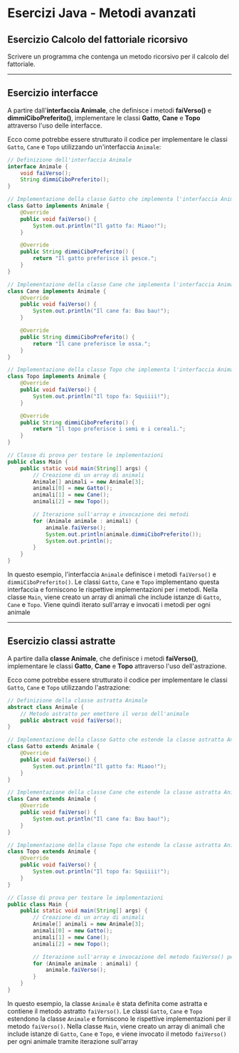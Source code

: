 # Esercizi Java - Metodi avanzati


## Esercizio  Calcolo del fattoriale ricorsivo

Scrivere un programma che contenga un metodo
ricorsivo per il calcolo del fattoriale.

---

## Esercizio interfacce

A partire dall'**interfaccia Animale**, che definisce
i metodi **faiVerso()** e **dimmiCiboPreferito()**,
implementare le classi **Gatto**, **Cane** e **Topo**
attraverso l'uso delle interfacce.

Ecco come potrebbe essere strutturato il codice per implementare le classi `Gatto`, `Cane` e `Topo` utilizzando un'interfaccia `Animale`:

```java
// Definizione dell'interfaccia Animale
interface Animale {
    void faiVerso();
    String dimmiCiboPreferito();
}

// Implementazione della classe Gatto che implementa l'interfaccia Animale
class Gatto implements Animale {
    @Override
    public void faiVerso() {
        System.out.println("Il gatto fa: Miaoo!");
    }

    @Override
    public String dimmiCiboPreferito() {
        return "Il gatto preferisce il pesce.";
    }
}

// Implementazione della classe Cane che implementa l'interfaccia Animale
class Cane implements Animale {
    @Override
    public void faiVerso() {
        System.out.println("Il cane fa: Bau bau!");
    }

    @Override
    public String dimmiCiboPreferito() {
        return "Il cane preferisce le ossa.";
    }
}

// Implementazione della classe Topo che implementa l'interfaccia Animale
class Topo implements Animale {
    @Override
    public void faiVerso() {
        System.out.println("Il topo fa: Squiiii!");
    }

    @Override
    public String dimmiCiboPreferito() {
        return "Il topo preferisce i semi e i cereali.";
    }
}

// Classe di prova per testare le implementazioni
public class Main {
    public static void main(String[] args) {
        // Creazione di un array di animali
        Animale[] animali = new Animale[3];
        animali[0] = new Gatto();
        animali[1] = new Cane();
        animali[2] = new Topo();

        // Iterazione sull'array e invocazione dei metodi
        for (Animale animale : animali) {
            animale.faiVerso();
            System.out.println(animale.dimmiCiboPreferito());
            System.out.println();
        }
    }
}
```

In questo esempio, l'interfaccia `Animale` definisce i metodi `faiVerso()` e `dimmiCiboPreferito()`. Le classi `Gatto`, `Cane` e `Topo` implementano questa interfaccia e forniscono le rispettive implementazioni per i metodi. Nella classe `Main`, viene creato un array di animali che include istanze di `Gatto`, `Cane` e `Topo`. Viene quindi iterato sull'array e invocati i metodi per ogni animale

---

## Esercizio classi astratte

A partire dalla **classe Animale**, che definisce i
metodi **faiVerso()**, implementare le classi **Gatto**,
**Cane** e **Topo** attraverso l'uso dell'astrazione.

Ecco come potrebbe essere strutturato il codice per implementare le classi `Gatto`, `Cane` e `Topo` utilizzando l'astrazione:

```java
// Definizione della classe astratta Animale
abstract class Animale {
    // Metodo astratto per emettere il verso dell'animale
    public abstract void faiVerso();
}

// Implementazione della classe Gatto che estende la classe astratta Animale
class Gatto extends Animale {
    @Override
    public void faiVerso() {
        System.out.println("Il gatto fa: Miaoo!");
    }
}

// Implementazione della classe Cane che estende la classe astratta Animale
class Cane extends Animale {
    @Override
    public void faiVerso() {
        System.out.println("Il cane fa: Bau bau!");
    }
}

// Implementazione della classe Topo che estende la classe astratta Animale
class Topo extends Animale {
    @Override
    public void faiVerso() {
        System.out.println("Il topo fa: Squiiii!");
    }
}

// Classe di prova per testare le implementazioni
public class Main {
    public static void main(String[] args) {
        // Creazione di un array di animali
        Animale[] animali = new Animale[3];
        animali[0] = new Gatto();
        animali[1] = new Cane();
        animali[2] = new Topo();

        // Iterazione sull'array e invocazione del metodo faiVerso() per ogni animale
        for (Animale animale : animali) {
            animale.faiVerso();
        }
    }
}
```

In questo esempio, la classe `Animale` è stata definita come astratta e contiene il metodo astratto `faiVerso()`. Le classi `Gatto`, `Cane` e `Topo` estendono la classe `Animale` e forniscono le rispettive implementazioni per il metodo `faiVerso()`. Nella classe `Main`, viene creato un array di animali che include istanze di `Gatto`, `Cane` e `Topo`, e viene invocato il metodo `faiVerso()` per ogni animale tramite iterazione sull'array
